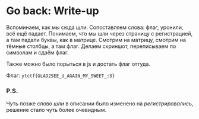 # Go back: Write-up

Вспоминаем, как мы сюда шли. Сопоставляем слова: флаг, уронили, всё ещё падает. Понимаем, что мы шли
через страницу с регистрацией, а там падали буквы, как в матрице. Смотрим на матрицу, смотрим на 
тёмные столбцы, а там флаг. Делаем скриншот, переписываем по символам и сдаём флаг.

Также можно было порыться в js и достать флаг оттуда.

Флаг: `ytctf{GLAD2SEE_U_AGAIN_MY_SWEET_:3}`

### P.S.
Чуть позже слово _шли_ в описании было изменено на _регистрировались_, решение стало чуть более
очевидным.

